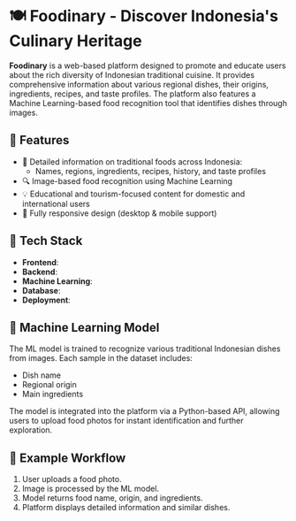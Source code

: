 # 🍽️ Foodinary - Discover Indonesia's Culinary Heritage

**Foodinary** is a web-based platform designed to promote and educate users about the rich diversity of Indonesian traditional cuisine. It provides comprehensive information about various regional dishes, their origins, ingredients, recipes, and taste profiles. The platform also features a Machine Learning-based food recognition tool that identifies dishes through images.

## 🌟 Features

- 📖 Detailed information on traditional foods across Indonesia:
  - Names, regions, ingredients, recipes, history, and taste profiles
- 🔍 Image-based food recognition using Machine Learning
- 💡 Educational and tourism-focused content for domestic and international users
- 📱 Fully responsive design (desktop & mobile support)

## 🚀 Tech Stack

- **Frontend**: 
- **Backend**: 
- **Machine Learning**:
- **Database**: 
- **Deployment**: 

## 🧠 Machine Learning Model

The ML model is trained to recognize various traditional Indonesian dishes from images. Each sample in the dataset includes:
- Dish name
- Regional origin
- Main ingredients

The model is integrated into the platform via a Python-based API, allowing users to upload food photos for instant identification and further exploration.

## 📸 Example Workflow

1. User uploads a food photo.
2. Image is processed by the ML model.
3. Model returns food name, origin, and ingredients.
4. Platform displays detailed information and similar dishes.
